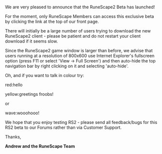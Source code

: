 We are very pleased to announce that the RuneScape2 Beta has launched!

For the moment, only RuneScape Members can access this exclusive beta by clicking the link at the top of our front page.

There will initially be a large number of users trying to download the new RuneScape2 client - please be patient and do not restart your client download if it seems slow.

Since the RuneScape2 game window is larger than before, we advise that users running at a resolution of 800x600 use Internet Explorer's fullscreen option (press F11 or select 'View -> Full Screen') and then auto-hide the top navigation bar by right clicking on it and selecting 'auto-hide'.

Oh, and if you want to talk in colour try:

red:hello

yellow:greetings froobs!

or

wave:wooohooo!

We hope that you enjoy testing RS2 - please send all feedback/bugs for this RS2 beta to our Forums rather than via Customer Support.

Thanks,

**Andrew and the RuneScape Team**
